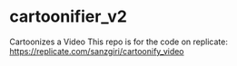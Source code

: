 # cartoonifier_v2

Cartoonizes a Video
This repo is for the code on replicate: https://replicate.com/sanzgiri/cartoonify_video
